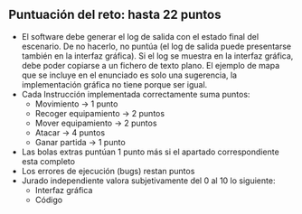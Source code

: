 ## Puntuación del reto: hasta 22 puntos 
- El software debe generar el log de salida con el estado final del escenario. De no hacerlo, no puntúa (el log de salida puede presentarse también en la interfaz gráfica). Si el log se muestra en la interfaz gráfica, debe poder copiarse a un fichero de texto plano. El ejemplo de mapa que se incluye en el enunciado es solo una sugerencia, la implementación gráfica no tiene porque ser igual.
- Cada Instrucción implementada correctamente suma puntos:
  - Movimiento -> 1 punto
  - Recoger equipamiento -> 2 puntos
  - Mover equipamiento -> 2 puntos
  - Atacar -> 4 puntos
  - Ganar partida -> 1 punto
- Las bolas extras puntúan 1 punto más si el apartado correspondiente esta completo
- Los errores de ejecución (bugs) restan puntos
- Jurado independiente valora subjetivamente del 0 al 10 lo siguiente:
  - Interfaz gráfica
  - Código